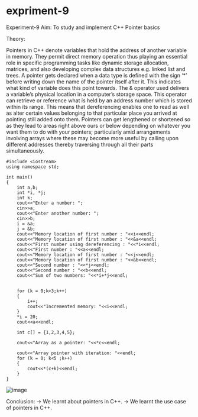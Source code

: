 # expriment-9
Experiment-9
Aim:
To study and implement C++ Pointer basics

Theory:

Pointers in C++ denote variables that hold the address of another variable in memory. They permit direct memory operation thus playing an essential role in 
specific programming tasks like dynamic storage allocation, matrices, and also developing complex data structures e.g. linked list and trees. A pointer gets 
declared when a data type is defined with the sign ‘*’ before writing down the name of the pointer itself after it. This indicates what kind of variable does
this point towards. The & operator used delivers a variable’s physical location in a computer’s storage space. This operator can retrieve or reference what is
held by an address number which is stored within its range. This means that dereferencing enables one to read as well as alter certain values belonging to that particular 
place you arrived at pointing still added onto them. Pointers can get lengthened or shortened so as they lead to areas right above ours or below depending on whatever you want 
them to do with your pointers; particularly amid arrangements involving arrays where these may become more useful by calling upon different addresses thereby traversing through 
all their parts simultaneously.






```
#include <iostream>
using namespace std;

int main()
{
    int a,b;
    int *i, *j;
    int k;
    cout<<"Enter a number: ";
    cin>>a;
    cout<<"Enter another number: ";
    cin>>b;
    i = &a;
    j = &b;
    cout<<"Memory location of first number : "<<i<<endl;
    cout<<"Memory location of first number : "<<&a<<endl;
    cout<<"First number using dereferencing : "<<*i<<endl;
    cout<<"First number : "<<a<<endl;
    cout<<"Memory location of first number : "<<j<<endl;
    cout<<"Memory location of first number : "<<&b<<endl;
    cout<<"Second number : "<<*j<<endl;
    cout<<"Second number : "<<b<<endl;
    cout<<"Sum of two numbers: "<<*i+*j<<endl;

   
    for (k = 0;k<3;k++)
    {
        i++;
        cout<<"Incremented memory: "<<i<<endl;
    }
    *i = 20;
    cout<<a<<endl;

    int c[] = {1,2,3,4,5};

    cout<<"Array as a pointer: "<<*c<<endl;

    cout<<"Array pointer with iteration: "<<endl;
    for (k = 0; k<5 ;k++)
    {
        cout<<*(c+k)<<endl;
    }
}
```
![image](https://github.com/user-attachments/assets/667c5f19-76f2-4042-b83f-e74f350a5b9b)


Conclusion:
→ We learnt about pointers in C++.
→ We learnt the use case of pointers in C++.
